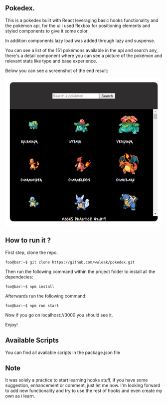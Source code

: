 ## Pokedex.

This is a pokedex built with React leveraging basic hooks functionality and the pokémon api,
for the ui i used flexbox for positioning elements and styled components to give it some 
color.

In addition components lazy load was added through lazy and suspense.

You can see a list of the 151 pokémons available in the api and search any, there's a detail
component where you can see a picture of the pokémon and relevant stats like type and base
experience.

Below you can see a screenshot of the end result:

<p align="center">
  <img src="pokedex.png" />
</p>

## How to run it ?

First step, clone the repo.

```console
foo@bar:~$ git clone https://github.com/wwleak/pokedex.git
```

Then run the following command within the project folder to install all the dependecies:

```console
foo@bar:~$ npm install
```

Afterwards run the following command:

```console
foo@bar:~$ npm run start
```

Now if you go on localhost://3000 you should see it.

Enjoy!

## Available Scripts

You can find all available scripts in the package.json file

## Note

It was solely a practice to start learning hooks stuff, if you have some suggestion, enhancement or 
comment, just let me now. I'm looking forward to add new functionality and try to use the rest of hooks and even create my own 
as i learn.


